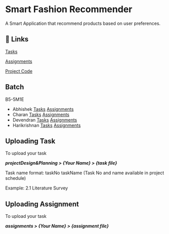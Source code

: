 # Smart Fashion Recommender

A Smart Application that recommend products based on user preferences.

## 🔗 Links

[Tasks](https://github.com/IBM-EPBL/IBM-Project-5252-1658752657/tree/main/projectDesign%26Planning)

[Assignments](https://github.com/IBM-EPBL/IBM-Project-5252-1658752657/tree/main/assignments)

[Project Code](https://github.com/IBM-EPBL/IBM-Project-5252-1658752657/tree/main/Project%20Development%20Phase)

## Batch

B5-5M1E

- Abhishek   [Tasks](https://github.com/IBM-EPBL/IBM-Project-5252-1658752657/tree/main/projectDesign%26Planning/abhishekar)    [Assignments](https://github.com/IBM-EPBL/IBM-Project-5252-1658752657/tree/main/assignments/abhishekar)
- Charan   [Tasks](https://github.com/IBM-EPBL/IBM-Project-5252-1658752657/tree/main/projectDesign%26Planning/charandp)    [Assignments](https://github.com/IBM-EPBL/IBM-Project-5252-1658752657/tree/main/assignments/charandp)
- Devendran   [Tasks](https://github.com/IBM-EPBL/IBM-Project-5252-1658752657/tree/main/projectDesign%26Planning/devendran)    [Assignments](https://github.com/IBM-EPBL/IBM-Project-5252-1658752657/tree/main/assignments/devendran)
- Harikrishnan   [Tasks](https://github.com/IBM-EPBL/IBM-Project-5252-1658752657/tree/main/projectDesign%26Planning/harikrishnan)    [Assignments](https://github.com/IBM-EPBL/IBM-Project-5252-1658752657/tree/main/assignments/harikrishnan)

## Uploading Task

To upload your task

<b><i>projectDesign&Planning > {Your Name} > {task file}</i></b>

Task name format: taskNo taskName (Task No and name available in project schedule)

Example: 2.1 Literature Survey

## Uploading Assignment

To upload your task

<b><i>assignments > {Your Name} > {assignment file}<i></b>

